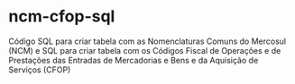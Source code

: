 # ncm-cfop-sql
Código SQL para criar tabela com as Nomenclaturas Comuns do Mercosul (NCM) e SQL para criar tabela com os Códigos Fiscal de Operações e de Prestações das Entradas de Mercadorias e Bens e da Aquisição de Serviços (CFOP)

